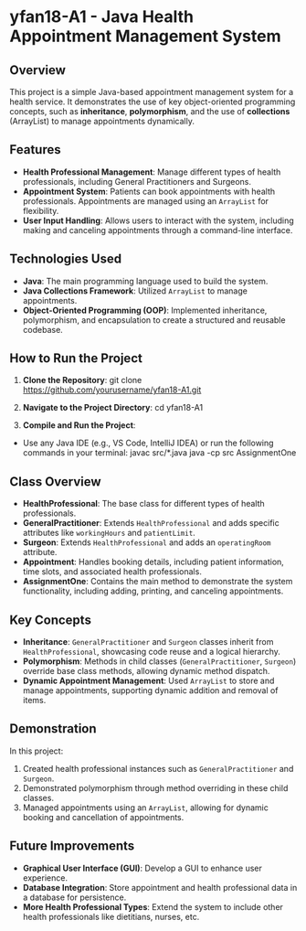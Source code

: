 # yfan18-A1 - Java Health Appointment Management System

## Overview
This project is a simple Java-based appointment management system for a health service. It demonstrates the use of key object-oriented programming concepts, such as **inheritance**, **polymorphism**, and the use of **collections** (ArrayList) to manage appointments dynamically.

## Features
- **Health Professional Management**: Manage different types of health professionals, including General Practitioners and Surgeons.
- **Appointment System**: Patients can book appointments with health professionals. Appointments are managed using an `ArrayList` for flexibility.
- **User Input Handling**: Allows users to interact with the system, including making and canceling appointments through a command-line interface.

## Technologies Used
- **Java**: The main programming language used to build the system.
- **Java Collections Framework**: Utilized `ArrayList` to manage appointments.
- **Object-Oriented Programming (OOP)**: Implemented inheritance, polymorphism, and encapsulation to create a structured and reusable codebase.

## How to Run the Project
1. **Clone the Repository**:
git clone https://github.com/yourusername/yfan18-A1.git

2. **Navigate to the Project Directory**:
    cd yfan18-A1

3. **Compile and Run the Project**:
- Use any Java IDE (e.g., VS Code, IntelliJ IDEA) or run the following commands in your terminal:
javac src/*.java java -cp src AssignmentOne

## Class Overview
- **HealthProfessional**: The base class for different types of health professionals.
- **GeneralPractitioner**: Extends `HealthProfessional` and adds specific attributes like `workingHours` and `patientLimit`.
- **Surgeon**: Extends `HealthProfessional` and adds an `operatingRoom` attribute.
- **Appointment**: Handles booking details, including patient information, time slots, and associated health professionals.
- **AssignmentOne**: Contains the main method to demonstrate the system functionality, including adding, printing, and canceling appointments.

## Key Concepts
- **Inheritance**: `GeneralPractitioner` and `Surgeon` classes inherit from `HealthProfessional`, showcasing code reuse and a logical hierarchy.
- **Polymorphism**: Methods in child classes (`GeneralPractitioner`, `Surgeon`) override base class methods, allowing dynamic method dispatch.
- **Dynamic Appointment Management**: Used `ArrayList` to store and manage appointments, supporting dynamic addition and removal of items.

## Demonstration
In this project:
1. Created health professional instances such as `GeneralPractitioner` and `Surgeon`.
2. Demonstrated polymorphism through method overriding in these child classes.
3. Managed appointments using an `ArrayList`, allowing for dynamic booking and cancellation of appointments.

## Future Improvements
- **Graphical User Interface (GUI)**: Develop a GUI to enhance user experience.
- **Database Integration**: Store appointment and health professional data in a database for persistence.
- **More Health Professional Types**: Extend the system to include other health professionals like dietitians, nurses, etc.
